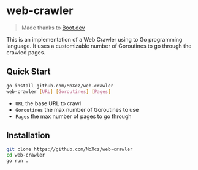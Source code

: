 # web-crawler

> Made thanks to [Boot.dev](https://www.boot.dev)

This is an implementation of a Web Crawler using to Go programming language. It uses a customizable number of Goroutines to go through the crawled pages.

## Quick Start

```sh
go install github.com/MoXcz/web-crawler
web-crawler [URL] [Goroutines] [Pages]
```

- `URL` the base URL to crawl
- `Goroutines` the max number of Goroutines to use
- `Pages` the max number of pages to go through

## Installation

```sh
git clone https://github.com/MoXcz/web-crawler
cd web-crawler
go run .
```

